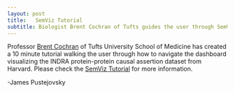 ```yaml
---
layout: post
title:   SemViz Tutorial
subtitle: Biologist Brent Cochran of Tufts guides the user through SemViz in a new Tutorial 
---
```

Professor [Brent Cochran](https://www.cochranlab.org) of Tufts University School of Medicine has created a 10 minute tutorial walking the user through how to navigate the dashboard visualizing the INDRA protein-protein causal assertion dataset from Harvard. Please check the [SemViz Tutorial](http://www.voxicon.net/wp-content/uploads/2020/06/semviz.mp4) for more information. 

-James Pustejovsky



